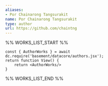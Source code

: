 ```yaml
---
aliases:
- Por Chainarong Tangsurakit
name: Por Chainarong Tangsurakit
type: author
url: https://github.com/chaintng
---
```



%% WORKS_LIST_START %%

```datacorejsx
const { AuthorWorks } = await dc.require('basement/datacore/authors.jsx');
return function View() {
    return <AuthorWorks/>
}
```
%% WORKS_LIST_END %%